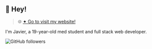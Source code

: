 ## 👋 Hey!

> 🌐 [✦ Go to visit my website!](https://jzaleta.vercel.app/) 

I'm Javier, a 19-year-old med student and full stack web developer.

![GitHub followers](https://img.shields.io/github/followers/jzaleta?style=social)


<!--
**jzaleta/jzaleta** is a ✨ _special_ ✨ repository because its `README.md` (this file) appears on your GitHub profile.
-->
